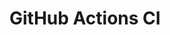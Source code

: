 # GitHub Actions CI























































































































































































































































































































































































































































































































































































































































































































































































































































































































































































































































































































































































































































































































































































































































































































































































































































































